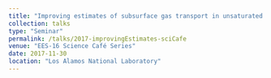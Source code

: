 ```yaml
---
title: "Improving estimates of subsurface gas transport in unsaturated fractured media using field tracer data and numerical methods"
collection: talks
type: "Seminar"
permalink: /talks/2017-improvingEstimates-sciCafe
venue: "EES-16 Science Café Series"
date: 2017-11-30
location: "Los Alamos National Laboratory"
---
```


<!-- This is a description of your conference proceedings talk, note the different field in type. You can put anything in this field. -->





